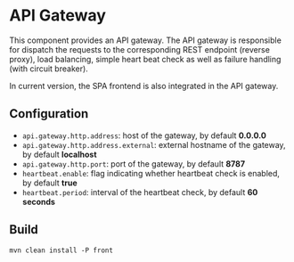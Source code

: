 # API Gateway

This component provides an API gateway. The API gateway is responsible
for dispatch the requests to the corresponding REST endpoint (reverse proxy), load balancing,
simple heart beat check as well as failure handling (with circuit breaker).

In current version, the SPA frontend is also integrated in the API gateway.

## Configuration

- `api.gateway.http.address`: host of the gateway, by default **0.0.0.0**
- `api.gateway.http.address.external`: external hostname of the gateway, by default **localhost**
- `api.gateway.http.port`: port of the gateway, by default **8787**
- `heartbeat.enable`: flag indicating whether heartbeat check is enabled, by default **true**
- `heartbeat.period`: interval of the heartbeat check, by default **60 seconds**

## Build

    mvn clean install -P front

